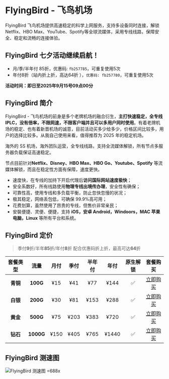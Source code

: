 # FlyingBird - 飞鸟机场
FlyingBird 飞鸟机场提供高速稳定的科学上网服务，支持多设备同时连接，解锁Netflix、HBO Max、YouTube、Spotify等全球流媒体，采用专线线路，保障安全、稳定和流畅的连接体验。

## FlyingBird 七夕活动继续启航！

- 月/季/半年付 85折，优惠码: `fb257785`，可重复使用5次
- 年付8折（站内折上折，高达64折 ），`优惠码: fb257780`，可重复使用5次

**活动时间：即日至2025年9月15号09点00分**

## FlyingBird 简介 

FlyingBird - 飞鸟机场的前身是多个老牌机场的融合衍生，**主打快速稳定，全专线 IPLC，没有倍率，不限网速，不限客户端并且可以多用户同时使用**。有着老牌机场的稳定、也有着新晋机场的诚意，目前活动买多少给多少，价格区间比较多，用户的选择比较多。从我自己使用来看，值得推荐为 2025 年的稳定机场。

海外的 SS 机场，海外团队运营，全专线线路，支持全流媒体解锁，所有节点多服务器负载保证高速稳定。

节点目前针对**Netflix、Disney、HBO Max、HBO Go、Youtube、Spotify** 等流媒体解锁，而且在稳定性方面有保障，速度更快。

- 速度快，在专线的加持下开启代理后**访问国际网站速度极快**；
- 安全系数好，所有线路使用**物理专线出境传办理**，安全性有确保；
- 可靠性高，使用专线和多负载平衡，防止忽快忽慢的状况；
- 极其稳定，网络丢包低，可确保 99.9%高可用；
- 花费划算，虽然使用了昂贵的专线，但售价非常亲民；
- 安裝便捷、灵便、便捷，支持 **iOS，安卓 Android，Windoors，MAC 苹果电脑，Linux** 等所有平台和系统。

## FlyingBird 定价


> 季付**9**折/半年**85**折/年付**8**折 配合优惠码折上折，最高可达**64**折


| 套餐类型 |   流量    | 月付 | 季付 | 半年付 | 年付  | 原生解锁 |                                                       套餐购买                                                        |
| :------: | :-------: | :--: | :--: | :----: | :---: | :------: | :-------------------------------------------------------------------------------------------------------------------: |
| **青铜** | **100G**  | ¥15  | ¥41  |  ¥77   | ¥144  |    ✅    | [立即购买](https://itheo.top/flyingbird) |
| **白银** | **200G**  | ¥30  | ¥81  |  ¥153  | ¥288  |    ✅    | [立即购买](https://itheo.top/flyingbird) |
| **黄金** | **500G**  | ¥75  | ¥203 |  ¥383  | ¥720  |    ✅    | [立即购买](https://itheo.top/flyingbird) |
| **钻石** | **1000G** | ¥150 | ¥405 |  ¥765  | ¥1440 |    ✅    | [立即购买](https://itheo.top/flyingbird) |

## FlyingBird 测速图

![FlyingBird 测速图 =688x](https://i.theojs.cn/airport/flyingbird.webp)

